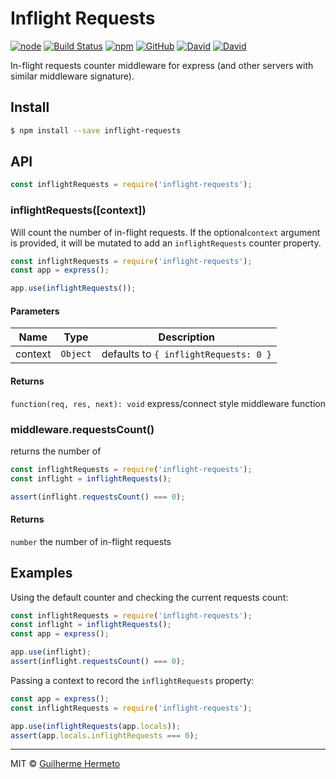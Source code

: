 # Inflight Requests

[![node](https://img.shields.io/node/v/inflight-requests.svg)]()
[![Build Status](https://travis-ci.org/ghermeto/inflight-requests.svg?branch=master)](https://travis-ci.org/ghermeto/inflight-requests)
[![npm](https://img.shields.io/npm/v/inflight-requests.svg)](https://www.npmjs.com/package/inflight-requests)
[![GitHub](https://img.shields.io/github/license/ghermeto/inflight-requests.svg)](https://github.com/ghermeto/inflight-requests/blob/master/LICENSE)
[![David](https://img.shields.io/david/ghermeto/inflight-requests.svg)](https://david-dm.org/ghermeto/inflight-requests)
[![David](https://img.shields.io/david/dev/ghermeto/inflight-requests.svg)](https://david-dm.org/ghermeto/inflight-requests?type=dev)

In-flight requests counter middleware for express (and other servers with similar middleware signature).

## Install

```sh
$ npm install --save inflight-requests
```

## API

```javascript
const inflightRequests = require('inflight-requests');
```

### inflightRequests([context])

Will count the number of in-flight requests. If the optional`context` argument is provided, 
it will be mutated to add an `inflightRequests` counter property. 

```javascript
const inflightRequests = require('inflight-requests');
const app = express();

app.use(inflightRequests());
```
   
#### Parameters

| Name | Type | Description |
| ---- | ---- | ----------- |
| context | `Object`  | defaults to `{ inflightRequests: 0 }`  |

#### Returns

`function(req, res, next): void` express/connect style middleware function 

### middleware.requestsCount()

returns the number of
```javascript
const inflightRequests = require('inflight-requests');
const inflight = inflightRequests();

assert(inflight.requestsCount() === 0);
```
#### Returns

`number` the number of in-flight requests   

## Examples

Using the default counter and checking the current requests count:

```javascript
const inflightRequests = require('inflight-requests');
const inflight = inflightRequests();
const app = express();

app.use(inflight);
assert(inflight.requestsCount() === 0);
```

Passing a context to record the `inflightRequests` property:

```javascript
const app = express();
const inflightRequests = require('inflight-requests');

app.use(inflightRequests(app.locals));
assert(app.locals.inflightRequests === 0);
```
---

MIT © [Guilherme Hermeto](http://github.com/ghermeto)